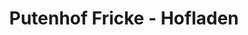 ---
title: "Putenhof Fricke - Hofladen"
url: /kirchohmfeld/putenhof-fricke-hofladen/
shop: Hofladen
---